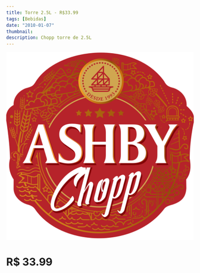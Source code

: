 ```yaml
---
title: Torre 2.5L - R$33.99
tags: [Bebidas]
date: "2010-01-07"
thumbnail: 
description: Chopp torre de 2.5L
---
```


![Ashby chopp](../ashby_chopp.png)

# R$ 33.99